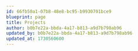 ```yaml
---
id: 66fb50a1-07b8-48e8-bc95-b9930701bce9
blueprint: page
title: Projects
author: b0b7e22a-bbda-4a17-b813-a9d7b798ab96
updated_by: b0b7e22a-bbda-4a17-b813-a9d7b798ab96
updated_at: 1730560600
---
```

